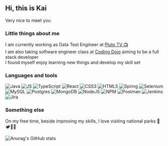 ## Hi, this is Kai

Very nice to meet you

### Little things about me

I am currently working as Data Test Engineer at [Pluto TV 📺](https://pluto.tv/welcome)  
I am also taking software engineer class at [Coding Dojo](https://www.codingdojo.com/) aiming to be a full stack developer  
I found myself enjoy learning new things and develop my skill set

### Languages and tools

![Java](https://img.shields.io/badge/java-%23ED8B00.svg?style=for-the-badge&logo=openjdk&logoColor=white)
![JS](https://img.shields.io/badge/JavaScript-323330?style=for-the-badge&logo=javascript&logoColor=F7DF1E)
![TypeScript](https://img.shields.io/badge/typescript-%23007ACC.svg?style=for-the-badge&logo=typescript&logoColor=white)
![React](https://img.shields.io/badge/react-%2320232a.svg?style=for-the-badge&logo=react&logoColor=%2361DAFB)
![CSS3](https://img.shields.io/badge/css3-%231572B6.svg?style=for-the-badge&logo=css3&logoColor=white)
![HTML5](https://img.shields.io/badge/html5-%23E34F26.svg?style=for-the-badge&logo=html5&logoColor=white)
![Spring](https://img.shields.io/badge/spring-%236DB33F.svg?style=for-the-badge&logo=spring&logoColor=white)
![Selenium](https://img.shields.io/badge/-selenium-%43B02A?style=for-the-badge&logo=selenium&logoColor=white)
![MySQL](https://img.shields.io/badge/mysql-%2300f.svg?style=for-the-badge&logo=mysql&logoColor=white)
![Postgres](https://img.shields.io/badge/postgres-%23316192.svg?style=for-the-badge&logo=postgresql&logoColor=white)
![MongoDB](https://img.shields.io/badge/MongoDB-%234ea94b.svg?style=for-the-badge&logo=mongodb&logoColor=white)
![NodeJS](https://img.shields.io/badge/node.js-6DA55F?style=for-the-badge&logo=node.js&logoColor=white)
![NPM](https://img.shields.io/badge/NPM-%23CB3837.svg?style=for-the-badge&logo=npm&logoColor=white)
![Postman](https://img.shields.io/badge/Postman-FF6C37?style=for-the-badge&logo=postman&logoColor=white)
![Jenkins](https://img.shields.io/badge/jenkins-%232C5263.svg?style=for-the-badge&logo=jenkins&logoColor=white)
![Jira](https://img.shields.io/badge/jira-%230A0FFF.svg?style=for-the-badge&logo=jira&logoColor=white)

### Something else

On my free time, beside improving my skills, I love visiting national parks 🌲🏕️🌲🌲

![Anurag's GitHub stats](https://github-readme-stats.vercel.app/api?username=KaiIemsawat&hide=contribs,prs)
